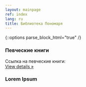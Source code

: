 ```yaml
---
layout: mainpage
ref: index
lang: ru
title: Библиотека Пономаря
---
```

{::options parse_block_html="true" /}

<div class="row"><div class="col-md-4">

### Певческие книги

Ссылка на певческие книги:   
[View details&nbsp;»](/ru/chantbooks.html)

</div><div class="col-md-4">

### Lorem Ipsum

</div></div>

